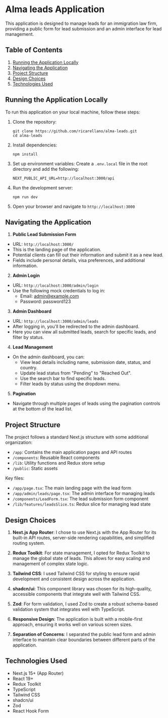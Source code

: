 # Alma leads Application

This application is designed to manage leads for an immigration law firm, providing a public form for lead submission and an admin interface for lead management.

## Table of Contents

1. [Running the Application Locally](#running-the-application-locally)
2. [Navigating the Application](#navigating-the-application)
3. [Project Structure](#project-structure)
4. [Design Choices](#design-choices)
5. [Technologies Used](#technologies-used)

## Running the Application Locally

To run this application on your local machine, follow these steps:

1. Clone the repository:
   ```
   git clone https://github.com/ricarellano/alma-leads.git
   cd alma-leads
   ```

2. Install dependencies:
   ```
   npm install
   ```

3. Set up environment variables:
   Create a `.env.local` file in the root directory and add the following:
   ```
   NEXT_PUBLIC_API_URL=http://localhost:3000/api
   ```

4. Run the development server:
   ```
   npm run dev
   ```

5. Open your browser and navigate to `http://localhost:3000`

## Navigating the Application

1. **Public Lead Submission Form**
- URL: `http://localhost:3000/`
- This is the landing page of the application.
- Potential clients can fill out their information and submit it as a new lead.
- Fields include personal details, visa preferences, and additional information.

2. **Admin Login**
- URL: `http://localhost:3000/admin/login`
- Use the following mock credentials to log in:
  - Email: admin@example.com
  - Password: password123

3. **Admin Dashboard**
- URL: `http://localhost:3000/admin/leads`
- After logging in, you'll be redirected to the admin dashboard.
- Here you can view all submitted leads, search for specific leads, and filter by status.

4. **Lead Management**
- On the admin dashboard, you can:
  - View lead details including name, submission date, status, and country.
  - Update lead status from "Pending" to "Reached Out".
  - Use the search bar to find specific leads.
  - Filter leads by status using the dropdown menu.

5. **Pagination**
- Navigate through multiple pages of leads using the pagination controls at the bottom of the lead list.

## Project Structure

The project follows a standard Next.js structure with some additional organization:

- `/app`: Contains the main application pages and API routes
- `/components`: Reusable React components
- `/lib`: Utility functions and Redux store setup
- `/public`: Static assets

Key files:
- `/app/page.tsx`: The main landing page with the lead form
- `/app/admin/leads/page.tsx`: The admin interface for managing leads
- `/components/LeadForm.tsx`: The lead submission form component
- `/lib/features/leadsSlice.ts`: Redux slice for managing lead state

## Design Choices

1. **Next.js App Router**: I chose to use Next.js with the App Router for its built-in API routes, server-side rendering capabilities, and simplified routing system.

2. **Redux Toolkit**: For state management, I opted for Redux Toolkit to manage the global state of leads. This allows for easy scaling and management of complex state logic.

3. **Tailwind CSS**: I used Tailwind CSS for styling to ensure rapid development and consistent design across the application.

4. **shadcn/ui**: This component library was chosen for its high-quality, accessible components that integrate well with Tailwind CSS.

5. **Zod**: For form validation, I used Zod to create a robust schema-based validation system that integrates well with TypeScript.

6. **Responsive Design**: The application is built with a mobile-first approach, ensuring it works well on various screen sizes.

7. **Separation of Concerns**: I separated the public lead form and admin interface to maintain clear boundaries between different parts of the application.

## Technologies Used

- Next.js 15+ (App Router)
- React 19+
- Redux Toolkit
- TypeScript
- Tailwind CSS
- shadcn/ui
- Zod
- React Hook Form
